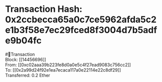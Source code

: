 
Transaction Hash: 0x2ccbecca65a0c7ce5962afda5c2e1b3f58e7ec29fced8f3004d7b5adfe9b04fc
====================================================================================
  
#💸Transaction  
Block: [[14456696]]  
From: [[0xc02aaa39b223fe8d0a0e5c4f27ead9083c756cc2]]  
To: [[0x2a99d24f92e1ea7ecaca117a0e22114e22c8df29]]  
Transferred: 0.2 Ether